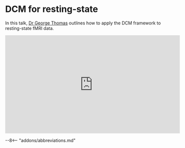 # DCM for resting-state 

In this talk, [Dr George Thomas](https://profiles.ucl.ac.uk/68520-george-thomas) outlines how to apply the DCM framework to resting-state fMRI data. 

<iframe width="560" height="315" src="https://www.youtube.com/embed/YpbzX1EAlWM?si=Hgmn8y-GNu0vGYmB" title="YouTube video player" frameborder="0" allow="accelerometer; autoplay; clipboard-write; encrypted-media; gyroscope; picture-in-picture; web-share" referrerpolicy="strict-origin-when-cross-origin" allowfullscreen></iframe>

--8<-- "addons/abbreviations.md"